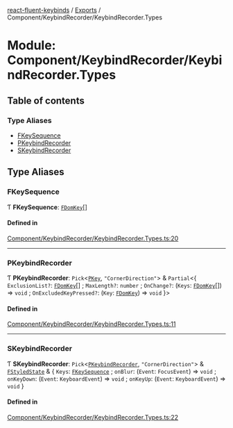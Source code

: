 [react-fluent-keybinds](../README.md) / [Exports](../modules.md) / Component/KeybindRecorder/KeybindRecorder.Types

# Module: Component/KeybindRecorder/KeybindRecorder.Types

## Table of contents

### Type Aliases

- [FKeySequence](keybind-recorder.md#fkeysequence)
- [PKeybindRecorder](keybind-recorder.md#pkeybindrecorder)
- [SKeybindRecorder](keybind-recorder.md#skeybindrecorder)

## Type Aliases

### FKeySequence

Ƭ **FKeySequence**: [`FDomKey`](key.md#fdomkey)[]

#### Defined in

[Component/KeybindRecorder/KeybindRecorder.Types.ts:20](https://github.com/GageSorrell/FluentReactKeybinds/blob/b173d2b/Source/Component/KeybindRecorder/KeybindRecorder.Types.ts#L20)

___

### PKeybindRecorder

Ƭ **PKeybindRecorder**: `Pick`\<[`PKey`](key.md#pkey), ``"CornerDirection"``\> & `Partial`\<\{ `ExclusionList?`: [`FDomKey`](key.md#fdomkey)[] ; `MaxLength?`: `number` ; `OnChange?`: (`Keys`: [`FDomKey`](key.md#fdomkey)[]) => `void` ; `OnExcludedKeyPressed?`: (`Key`: [`FDomKey`](key.md#fdomkey)) => `void`  }\>

#### Defined in

[Component/KeybindRecorder/KeybindRecorder.Types.ts:11](https://github.com/GageSorrell/FluentReactKeybinds/blob/b173d2b/Source/Component/KeybindRecorder/KeybindRecorder.Types.ts#L11)

___

### SKeybindRecorder

Ƭ **SKeybindRecorder**: `Pick`\<[`PKeybindRecorder`](keybind-recorder.md#pkeybindrecorder), ``"CornerDirection"``\> & [`FStyledState`](../interfaces/Utility_Utility_Types.FStyledState.md) & \{ `Keys`: [`FKeySequence`](keybind-recorder.md#fkeysequence) ; `onBlur`: (`Event`: `FocusEvent`) => `void` ; `onKeyDown`: (`Event`: `KeyboardEvent`) => `void` ; `onKeyUp`: (`Event`: `KeyboardEvent`) => `void`  }

#### Defined in

[Component/KeybindRecorder/KeybindRecorder.Types.ts:22](https://github.com/GageSorrell/FluentReactKeybinds/blob/b173d2b/Source/Component/KeybindRecorder/KeybindRecorder.Types.ts#L22)
